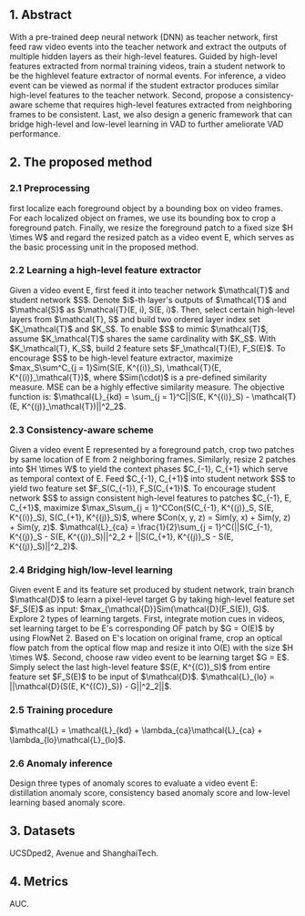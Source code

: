 <h2>1. Abstract</h2>
With a pre-trained deep neural network (DNN) as teacher network, first feed raw video events into the teacher network and extract the outputs of multiple hidden layers as their high-level features. Guided by high-level features extracted from normal training videos, train a student network to be the highlevel feature extractor of normal events. For inference, a video event can be viewed as normal if the student extractor produces similar high-level features to the teacher network. Second, propose a consistency-aware scheme that requires high-level features extracted from neighboring frames to be consistent. Last, we also design a generic framework that can bridge high-level and low-level learning in VAD to further ameliorate VAD performance.
<h2>2. The proposed method</h2>
<h3>2.1 Preprocessing</h3>
first localize each foreground object by a bounding box on video frames. For each localized object on frames, we use its bounding box to crop a foreground patch. Finally, we resize the foreground patch to a fixed size $H \times W$ and regard the resized patch as a video event E, which serves as the basic processing unit in the proposed method.
<h3>2.2 Learning a high-level feature extractor</h3>
Given a video event E, first feed it into teacher network $\mathcal{T}$ and student network $S$. Denote $i$-th layer's outputs of $\mathcal{T}$ and $\mathcal{S}$ as $\mathcal{T}(E, i), S(E, i)$. Then, select certain high-level layers from $\mathcal{T}, S$ and build two ordered layer index set $K_\mathcal{T}$ and $K_S$. To enable $S$ to mimic $\mathcal{T}$, assume $K_\mathcal{T}$ shares the same cardinality with $K_S$. With $K_\mathcal{T}, K_S$, build 2 feature sets $F_\mathcal{T}(E), F_S(E)$. To encourage $S$ to be high-level feature extractor, maximize $max_S\sum^C_{j = 1}Sim(S(E, K^{(i)}_S), \mathcal{T}(E, K^{(i)}_\mathcal{T})$, where $Sim(\cdot)$ is a pre-defined similarity measure. MSE can be a highly effective similarity measure. The objective function is: $\mathcal{L}_{kd} = \sum_{j = 1}^C||S(E, K^{(i)}_S) - \mathcal{T}(E, K^{(j)}_\mathcal{T})||^2_2$.
<h3>2.3 Consistency-aware scheme</h3>
Given a video event E represented by a foreground patch, crop two patches by same location of E from 2 neighboring frames. Similarly, resize 2 patches into $H \times W$ to yield the context phases $C_{-1}, C_{+1} which serve as temporal context of E. Feed $C_{-1}, C_{+1}$ into student network $S$ to yield two feature set $F_S(C_{-1}), F_S(C_{+1})$. To encourage student network $S$ to assign consistent high-level features to patches $C_{-1}, E, C_{+1}$, maximize $\max_S\sum_{j = 1}^CCon(S(C_{-1}, K^{(j)}_S, S(E, K^{(i)}_S), S(C_{+1}, K^{(j)}_S)$, where $Con(x, y, z) = Sim(y, x) + Sim(y, z) + Sim(y, z)$. $\mathcal{L}_{ca} = \frac{1}{2}\sum_{j = 1}^C(||S(C_{-1}, K^{(j)}_S - S(E, K^{(j)}_S)||^2_2 + ||S(C_{+1}, K^{(j)}_S - S(E, K^{(j)}_S)||^2_2)$.
<h3>2.4 Bridging high/low-level learning</h3>
Given event E and its feature set produced by student network, train branch $\mathcal{D}$ to learn a pixel-level target G by taking high-level feature set $F_S(E)$ as input: $max_{\mathcal{D}}Sim(\mathcal{D}(F_S(E)), G)$. Explore 2 types of learning targets. First, integrate motion cues in videos, set learning target to be E's corresponding OF patch by $G = O(E)$ by using FlowNet 2. Based on E's location on original frame, crop an optical flow patch from the optical flow map and resize it into O(E) with the size $H \times W$. Second, choose raw video event to be learning target $G = E$. Simply select the last high-level feature $S(E, K^{(C)}_S)$ from entire feature set $F_S(E)$ to be input of $\mathcal{D}$. $\mathcal{L}_{lo} = ||\mathcal{D}(S(E, K^{(C)}_S)) - G||^2_2||$.
<h3>2.5 Training procedure</h3>
$\mathcal{L} = \mathcal{L}_{kd} + \lambda_{ca}\mathcal{L}_{ca} + \lambda_{lo}\mathcal{L}_{lo}$.
<h3>2.6 Anomaly inference</h3>
Design three types of anomaly scores to evaluate a video event E: distillation anomaly score, consistency based anomaly score and low-level learning based anomaly score.
<h2>3. Datasets</h2>
UCSDped2, Avenue and ShanghaiTech.
<h2>4. Metrics</h2>
AUC.